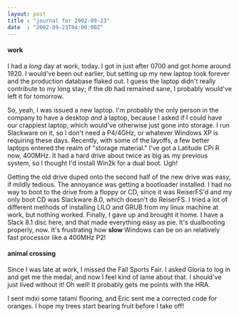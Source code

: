 ```yaml
---
layout: post
title : "journal for 2002-09-23"
date  : "2002-09-23T04:00:00Z"
---
```

<h4>work</h4>I had a <em>long</em> day at work, today.  I got in just after 0700 and got home around 1920.  I would've been out earlier, but setting up my new laptop took forever and the production database flaked out.  I guess the laptop didn't really contribute to my long stay;  if the db had remained sane, I probably would've left it for tomorrow.

So, yeah, I was issued a new laptop.  I'm probably the only person in the company to have a desktop <em>and</em> a laptop, because I asked if I could have our crappiest laptop, which would've otherwise just gone into storage.  I run Slackware on it, so I don't need a P4/4GHz, or whatever Windows XP is requiring these days.  Recently, with some of the layoffs, a few better laptops entered the realm of "storage material."  I've got a Latitude CPi R now, 400MHz.  It had a hard drive about twice as big as my previous system, so I thought I'd install Win2k for a dual boot.  Ugh!

Getting the old drive duped onto the second half of the new drive was easy, if mildly tedious.  The annoyance was getting a bootloader installed.  I had no way to boot to the drive from a floppy or CD, since it was ReiserFS'd and my only boot CD was Slackware 8.0, which doesn't do ReiserFS.  I tried a lot of different methods of installing LILO and GRUB from my linux machine at work, but nothing worked.  Finally, I gave up and brought it home.  I have a Slack 8.1 disc here, and that made everything easy as pie.  It's dualbooting properly, now.  It's frustrating how <strong>slow</strong> Windows can be on an relatively fast processor like a 400MHz P2!<h4>animal crossing</h4>Since I was late at work, I missed the Fall Sports Fair.  I asked Gloria to log in and get me the medal, and now I feel kind of lame about that.  I should've just lived without it!  Oh well!  It probably gets me points with the HRA.

I sent mdxi some tatami flooring, and Eric sent me a corrected code for oranges.  I hope my trees start bearing fruit before I take off!


